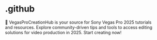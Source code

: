 # .github
🎥 VegasProCreationHub is your source for Sony Vegas Pro 2025 tutorials and resources. Explore community-driven tips and tools to access editing solutions for video production in 2025. Start creating now!
